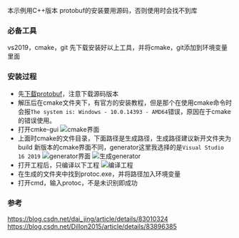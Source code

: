 本示例用C++版本
protobuf的安装要用源码，否则使用时会找不到库

### 必备工具
vs2019，cmake，git
先下载安装好以上工具，并将cmake，git添加到环境变量里面
### 安装过程
- 先[下载protobuf](https://github.com/google/protobuf/releases)，注意下载源码版本
- 解压后在cmake文件夹下，有官方的安装教程，但是那个在使用cmake命令时会报`The system is: Windows - 10.0.14393 - AMD64`错误，原因在于cmake的错误使用。
- 打开cmke-gui
![cmake界面](https://img-blog.csdn.net/20180810101234276?watermark/2/text/aHR0cHM6Ly9ibG9nLmNzZG4ubmV0L2hwX2NwcA==/font/5a6L5L2T/fontsize/400/fill/I0JBQkFCMA==/dissolve/70)
- 上面时cmake的文件目录，下面路径是生成路径，生成路径建议新开文件夹为build
新版本的cmake界面不同，generator这里我选择的是`Visual Studio 16 2019`
![generator界面](https://img-blog.csdn.net/20180810101735955?watermark/2/text/aHR0cHM6Ly9ibG9nLmNzZG4ubmV0L2hwX2NwcA==/font/5a6L5L2T/fontsize/400/fill/I0JBQkFCMA==/dissolve/70)
![生成generator](https://img-blog.csdn.net/20180810101947760?watermark/2/text/aHR0cHM6Ly9ibG9nLmNzZG4ubmV0L2hwX2NwcA==/font/5a6L5L2T/fontsize/400/fill/I0JBQkFCMA==/dissolve/70)
- 打开工程后，只编译以下工程
![编译工程](https://img-blog.csdn.net/20180810102556613?watermark/2/text/aHR0cHM6Ly9ibG9nLmNzZG4ubmV0L2hwX2NwcA==/font/5a6L5L2T/fontsize/400/fill/I0JBQkFCMA==/dissolve/70)
- 在生成的文件夹中找到protoc.exe，并将路径加入环境变量
- 打开cmd，输入protoc，不是未识别即成功

### 参考
https://blog.csdn.net/dai_jing/article/details/83010324
https://blog.csdn.net/Dillon2015/article/details/83896385

